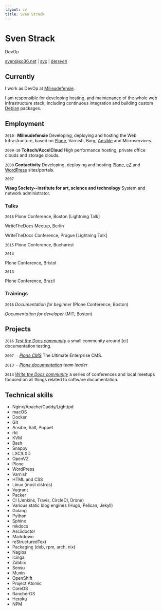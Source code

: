 ```yaml
---
layout: cv
title: Sven Strack
---
```


# Sven Strack

DevOp

<div id="webaddress"><a href="mailto:sven@so36.net">sven@so36.net</a>
|
<i class="fa fa-github">
</i> <a href="http://github.com/svx">svx</a>
|
<i class="fa fa-twitter">
</i> <a href="http://twitter.com/der_sven_">der<em>sven</em></a></div>

## Currently

I work as DevOp at [Milieudefensie](https://milieudefensie.nl).

I am responsible for developing hosting, and maintenance of the whole web infrastructure stack, including continuous integration and building custom [Debian](https"//debian.org) packages.

## Employment

`2010-` **Milieudefensie** Developing, deploying and hosting the Web Infrastructure, based on [Plone](https://plone.org), Varnish, Borg, [Ansible](https://ansible.com) and Microservices.

`2009-10` **Toltech/AccelCloud** High performance hosting, private office clouds and storage clouds.

`2008` **Contactivity** Developing, deploying and hosting [Plone](https://plone.org), [eZ](https://ez.no/) and [WordPress](https://wordpress.org/) sites/portals.

`2007`

**Waag Society--institute for art, science and technology** System and network administrator.

### Talks

`2016` Plone Conference, Boston [Lightning Talk]

WriteTheDocs Meetup, Berlin

WriteTheDocs Conference, Prague [Lightning Talk]

`2015` Plone Conference, Bucharest

`2014`

Plone Conference, Bristol

`2013`

Plone Conference, Brazil

### Trainings

`2016` _Documentation for beginner_ (Plone Conference, Boston)

_Documentation for developer_ (MIT, Boston)

## Projects

`2016` _[Test the Docs community](https://testthedocs.org)_ a small community around [ci] documentation testing.

`2007 -` _[Plone CMS](https://plone.org)_ The Ultimate Enterprise CMS.

`2013 -` _[Plone documentation](https://docs.plone.org) team leader_

`2014` _[Write the Docs community](http://www.writethedocs.org/)_ a series of conferences and local meetups focused on all things related to software documentation.

## Technical skills

- Nginx/Apache/Caddy/Lighttpd
- macOS
- Docker
- Git
- Ansibe, Salt, Puppet
- rkt
- KVM
- Bash
- Snappy
- LXC/LXD
- OpenVZ
- Plone
- WordPress
- Varnish
- HTML and CSS
- Linux (most distros)
- Vagrant
- Packer
- CI (Jenkins, Travis, CircleCI, Drone)
- Various static blog engines (Hugo, Pelican, Jekyll)
- Golang
- Python
- Sphinx
- mkdocs
- Asciidoctor
- Markdown
- reStructuredText
- Packaging (deb, rpm, arch, nix)
- Nagios
- Icinga
- Zabbix
- Sensu
- Munin
- OpenShift
- Project Atomic
- CoreOS
- RancherOS
- Heroku
- NPM

<!-- ### Footer Last updated: April 2017 -->
